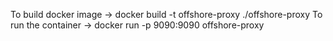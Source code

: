 To build docker image -> docker build -t offshore-proxy ./offshore-proxy
To run the container -> docker run -p 9090:9090 offshore-proxy
